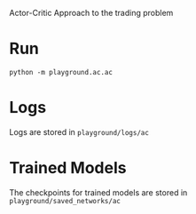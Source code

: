 Actor-Critic Approach to the trading problem

# Run
`python -m playground.ac.ac`

# Logs
Logs are stored in `playground/logs/ac`

# Trained Models
The checkpoints for trained models are stored in `playground/saved_networks/ac`